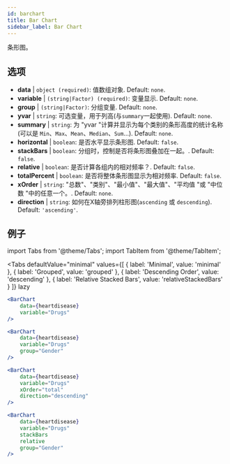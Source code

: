 ```yaml
---
id: barchart
title: Bar Chart
sidebar_label: Bar Chart
---
```


条形图。

## 选项

* __data__ | `object (required)`: 值数组对象. Default: `none`.
* __variable__ | `(string|Factor) (required)`: 变量显示. Default: `none`.
* __group__ | `(string|Factor)`: 分组变量. Default: `none`.
* __yvar__ | `string`: 可选变量，用于列高(与`summary`一起使用). Default: `none`.
* __summary__ | `string`: 为 "yvar "计算并显示为每个类别的条形高度的统计名称(可以是 `Min`、`Max`、`Mean`、`Median`、`Sum`...). Default: `none`.
* __horizontal__ | `boolean`: 是否水平显示条形图. Default: `false`.
* __stackBars__ | `boolean`: 分组时，控制是否将条形图叠加在一起。. Default: `false`.
* __relative__ | `boolean`: 是否计算各组内的相对频率？. Default: `false`.
* __totalPercent__ | `boolean`: 是否将整体条形图显示为相对频率. Default: `false`.
* __xOrder__ | `string`: "总数"、"类别"、"最小值"、"最大值"、"平均值 "或 "中位数 "中的任意一个。. Default: `none`.
* __direction__ | `string`: 如何在X轴旁排列柱形图(`ascending` 或 `descending`). Default: `'ascending'`.


## 例子

import Tabs from '@theme/Tabs';
import TabItem from '@theme/TabItem';

<Tabs
    defaultValue="minimal"
    values={[
        { label: 'Minimal', value: 'minimal' },
        { label: 'Grouped', value: 'grouped' },
        { label: 'Descending Order', value: 'descending' },
        { label: 'Relative Stacked Bars', value: 'relativeStackedBars' }
    ]}
    lazy
>

<TabItem value="minimal">

```jsx live
<BarChart 
    data={heartdisease} 
    variable="Drugs"
/>
```
</TabItem>

<TabItem value="grouped">

```jsx live
<BarChart 
    data={heartdisease} 
    variable="Drugs"
    group="Gender"
/>
```

</TabItem>

<TabItem value="descending">

```jsx live
<BarChart 
    data={heartdisease} 
    variable="Drugs"
    xOrder="total"
    direction="descending"
/>
```
</TabItem>

<TabItem value="relativeStackedBars">

```jsx live
<BarChart 
    data={heartdisease} 
    variable="Drugs"
    stackBars
    relative
    group="Gender"
/>
```
</TabItem>

</Tabs>
